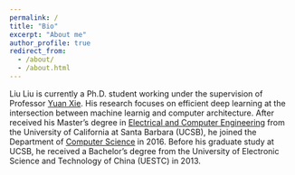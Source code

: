 ```yaml
---
permalink: /
title: "Bio"
excerpt: "About me"
author_profile: true
redirect_from: 
  - /about/
  - /about.html
---
```

Liu Liu is currently a Ph.D. student working under the supervision of Professor [Yuan Xie](https://www.ece.ucsb.edu/~yuanxie/). His research focuses on efficient deep learning at the intersection between machine learnig and computer architecture. After received his Master’s degree in [Electrical and Computer Engineering](https://www.ece.ucsb.edu/) from the University of California at Santa Barbara (UCSB), he joined the Department of [Computer Science](http://cs.ucsb.edu/) in 2016. Before his graduate study at UCSB, he received a Bachelor’s degree from the University of Electronic Science and Technology of China (UESTC) in 2013.

